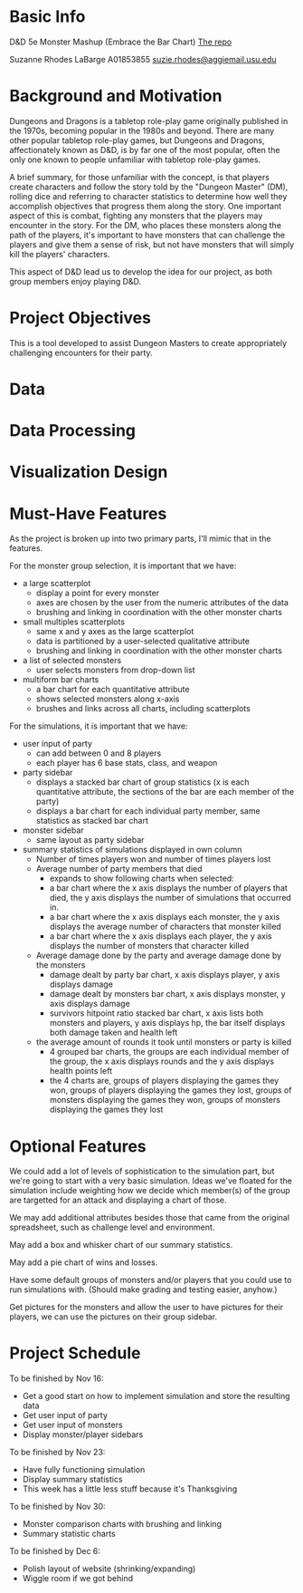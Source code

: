 # Basic Info
D&D 5e Monster Mashup (Embrace the Bar Chart)
[The repo](https://github.com/Candlemancer/studious-meme)

Suzanne Rhodes LaBarge
A01853855
suzie.rhodes@aggiemail.usu.edu

# Background and Motivation
Dungeons and Dragons is a tabletop role-play game originally published in the 1970s, becoming popular in the 1980s and beyond. There are many other popular tabletop role-play games, but Dungeons and Dragons, affectionately known as D&D, is by far one of the most popular, often the only one known to people unfamiliar with tabletop role-play games.

A brief summary, for those unfamiliar with the concept, is that players create characters and follow the story told by the "Dungeon Master" (DM), rolling dice and referring to character statistics to determine how well they accomplish objectives that progress them along the story. One important aspect of this is combat, fighting any monsters that the players may encounter in the story. For the DM, who places these monsters along the path of the players, it's important to have monsters that can challenge the players and give them a sense of risk, but not have monsters that will simply kill the players' characters.

This aspect of D&D lead us to develop the idea for our project, as both group members enjoy playing D&D.

# Project Objectives
This is a tool developed to assist Dungeon Masters to create appropriately challenging encounters for their party.

# Data

# Data Processing

# Visualization Design

# Must-Have Features
As the project is broken up into two primary parts, I'll mimic that in the features.

For the monster group selection, it is important that we have:
* a large scatterplot
  - display a point for every monster
  - axes are chosen by the user from the numeric attributes of the data
  - brushing and linking in coordination with the other monster charts
* small multiples scatterplots
  - same x and y axes as the large scatterplot
  - data is partitioned by a user-selected qualitative attribute
  - brushing and linking in coordination with the other monster charts
* a list of selected monsters
  - user selects monsters from drop-down list
* multiform bar charts
  - a bar chart for each quantitative attribute
  - shows selected monsters along x-axis
  - brushes and links across all charts, including scatterplots

For the simulations, it is important that we have:
* user input of party
  - can add between 0 and 8 players
  - each player has 6 base stats, class, and weapon
* party sidebar
  - displays a stacked bar chart of group statistics (x is each quantitative attribute, the sections of the bar are each member of the party)
  - displays a bar chart for each individual party member, same statistics as stacked bar chart
* monster sidebar
  - same layout as party sidebar
* summary statistics of simulations displayed in own column
  - Number of times players won and number of times players lost
  - Average number of party members that died
    + expands to show following charts when selected:
    + a bar chart where the x axis displays the number of players that died, the y axis displays the number of simulations that occurred in.
    + a bar chart where the x axis displays each monster, the y axis displays the average number of characters that monster killed
    + a bar chart where the x axis displays each player, the y axis displays the number of monsters that character killed
  - Average damage done by the party and average damage done by the monsters
    + damage dealt by party bar chart, x axis displays player, y axis displays damage
    + damage dealt by monsters bar chart, x axis displays monster, y axis displays damage
    + survivors hitpoint ratio stacked bar chart, x axis lists both monsters and players, y axis displays hp, the bar itself displays both damage taken and health left
  - the average amount of rounds it took until monsters or party is killed
    + 4 grouped bar charts, the groups are each individual member of the group, the x axis displays rounds and the y axis displays health points left
    + the 4 charts are, groups of players displaying the games they won, groups of players displaying the games they lost, groups of monsters displaying the games they won, groups of monsters displaying the games they lost

# Optional Features
We could add a lot of levels of sophistication to the simulation part, but we're going to start with a very basic simulation. Ideas we've floated for the simulation include weighting how we decide which member(s) of the group are targetted for an attack and displaying a chart of those.

We may add additional attributes besides those that came from the original spreadsheet, such as challenge level and environment.

May add a box and whisker chart of our summary statistics.

May add a pie chart of wins and losses.

Have some default groups of monsters and/or players that you could use to run simulations with. (Should make grading and testing easier, anyhow.)

Get pictures for the monsters and allow the user to have pictures for their players, we can use the pictures on their group sidebar.

# Project Schedule
To be finished by Nov 16:
* Get a good start on how to implement simulation and store the resulting data
* Get user input of party
* Get user input of monsters
* Display monster/player sidebars

To be finished by Nov 23:
* Have fully functioning simulation
* Display summary statistics
* This week has a little less stuff because it's Thanksgiving

To be finished by Nov 30:
* Monster comparison charts with brushing and linking
* Summary statistic charts

To be finished by Dec 6:
* Polish layout of website (shrinking/expanding)
* Wiggle room if we got behind
